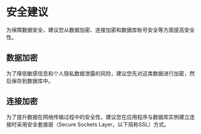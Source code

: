# 安全建议<a name="drs_01_0012"></a>

为保障数据安全，建议您从数据加密、连接加密和数据库帐号安全等方面提高安全性。

## 数据加密<a name="section336214791507"></a>

为了降低敏感信息和个人隐私数据泄露的风险，建议您先对这类数据进行加密，然后保存到数据库中。

## 连接加密<a name="section151257171419"></a>

为了提升数据在网络传输过程中的安全性，建议您在应用程序与数据库实例建立连接时采用安全套接层（Secure Sockets Layer，以下简称SSL）方式。

